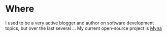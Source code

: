 # Where 

I used to be a very active blogger and author on software development topics, but over the last several 
...
My current open-source project is <a href="https://github.com/cdiggins/myna-parser">Myna</a> 